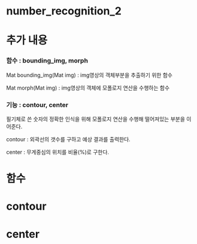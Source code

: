 # number_recognition_2
 
# 추가 내용
### 함수 : bounding_img, morph
Mat bounding_img(Mat img) : img영상의 객체부분을 추출하기 위한 함수

Mat morph(Mat img) : img영상의 객체에 모폴로지 연산을 수행하는 함수

### 기능 : contour, center
필기체로 쓴 숫자의 정확한 인식을 위해 모폴로지 연산을 수행해 떨어져있는 부분을 이어준다.

contour : 외곽선의 갯수를 구하고 예상 결과를 출력한다.

center : 무게중심의 위치를 비율(%)로 구한다.

# 함수

# contour


# center
